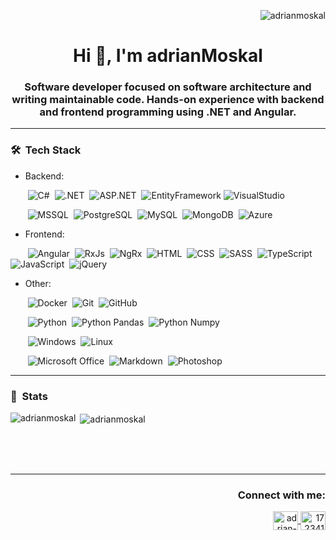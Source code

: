<p align="right"> <img src="https://komarev.com/ghpvc/?username=adrianmoskal&label=Profile%20views&color=0e75b6&style=flat" alt="adrianmoskal" /> </p>
<h1 align="center">Hi 👋, I'm adrianMoskal</h1>
<h3 align="center">Software developer focused on software architecture and writing maintainable code. Hands-on experience with backend and frontend programming using .NET and Angular.</h3>

---

### 🛠 &nbsp;Tech Stack

- Backend:

&nbsp;&nbsp;&nbsp;&nbsp;&nbsp;&nbsp;
![C#](https://img.shields.io/badge/-C%23-05122A?style=flat&logo=c-sharp)&nbsp;
![.NET](https://img.shields.io/badge/-.NET-05122A?style=flat&logo=dotnet)&nbsp;
![ASP.NET](https://img.shields.io/badge/-ASP.NET-05122A?style=flat&logo=dotnet)&nbsp;
![EntityFramework](https://img.shields.io/badge/-Entity_Framework-05122A?style=flat&logo=dotnet)
![VisualStudio](https://img.shields.io/badge/-Visual%20Studio-05122A?style=flat&logo=visualstudio)&nbsp;

&nbsp;&nbsp;&nbsp;&nbsp;&nbsp;&nbsp;
![MSSQL](https://img.shields.io/badge/-Microsoft%20SQL%20Server-05122A?style=flat&logo=microsoft%20sql%20server)&nbsp;
![PostgreSQL](https://img.shields.io/badge/-PostgreSQL-05122A?style=flat&logo=postgresql)&nbsp;
![MySQL](https://img.shields.io/badge/-MySQL-05122A?style=flat&logo=mysql)&nbsp;
![MongoDB](https://img.shields.io/badge/-MongoDB-05122A?style=flat&logo=mongodb)&nbsp;
![Azure](https://img.shields.io/badge/-Azure-05122A?style=flat&logo=azuredevops)


- Frontend:

&nbsp;&nbsp;&nbsp;&nbsp;&nbsp;&nbsp;
![Angular](https://img.shields.io/badge/-Angular-05122A?style=flat&logo=angular)&nbsp;
![RxJs](https://img.shields.io/badge/-RxJs-05122A?style=flat&logo=angular)&nbsp;
![NgRx](https://img.shields.io/badge/-NgRx-05122A?style=flat&logo=angular)&nbsp;
![HTML](https://img.shields.io/badge/-HTML-05122A?style=flat&logo=HTML5)&nbsp;
![CSS](https://img.shields.io/badge/-CSS-05122A?style=flat&logo=CSS3&logoColor=1572B6)&nbsp;
![SASS](https://img.shields.io/badge/-SASS-05122A?style=flat&logo=SASS&logoColor=1572B6)&nbsp;
![TypeScript](https://img.shields.io/badge/-TypeScript-05122A?style=flat&logo=typescript)&nbsp;
![JavaScript](https://img.shields.io/badge/-JavaScript-05122A?style=flat&logo=javascript)&nbsp;
![jQuery](https://img.shields.io/badge/-jQuery-05122A?style=flat&logo=jquery)

- Other:

&nbsp;&nbsp;&nbsp;&nbsp;&nbsp;&nbsp;
![Docker](https://img.shields.io/badge/-Docker-05122A?style=flat&logo=docker)&nbsp;
![Git](https://img.shields.io/badge/-Git-05122A?style=flat&logo=git)&nbsp;
![GitHub](https://img.shields.io/badge/-GitHub-05122A?style=flat&logo=github)

&nbsp;&nbsp;&nbsp;&nbsp;&nbsp;&nbsp;
![Python](https://img.shields.io/badge/-Python-05122A?style=flat&logo=python)&nbsp;
![Python Pandas](https://img.shields.io/badge/-Pandas-05122A?style=flat&logo=pandas)&nbsp;
![Python Numpy](https://img.shields.io/badge/-Numpy-05122A?style=flat&logo=numpy)&nbsp;

&nbsp;&nbsp;&nbsp;&nbsp;&nbsp;&nbsp;
![Windows](https://img.shields.io/badge/-Windows-05122A?style=flat&logo=windows)&nbsp;
![Linux](https://img.shields.io/badge/-Linux-05122A?style=flat&logo=linux)

&nbsp;&nbsp;&nbsp;&nbsp;&nbsp;&nbsp;
![Microsoft Office](https://img.shields.io/badge/-Microsoft_Office-05122A?style=flat&logo=microsoft-office)&nbsp;
![Markdown](https://img.shields.io/badge/-Markdown-05122A?style=flat&logo=markdown)&nbsp;
![Photoshop](https://img.shields.io/badge/-Photoshop-05122A?style=flat&logo=adobe-photoshop)

---

### 📝 &nbsp;Stats

<p><img align="left" src="https://github-readme-stats.vercel.app/api/top-langs/?username=adrianmoskal&theme=tokyonight&layout=default" alt="adrianmoskal" /></p>

<p>&nbsp;<img align="center" src="https://github-readme-stats.vercel.app/api?username=adrianmoskal&show_icons=true&locale=en&theme=tokyonight&layout=compact" alt="adrianmoskal" /></p><br /><br /><br />

---

<h3 align="right">Connect with me:</h3>
<p align="right">
  <a href="https://linkedin.com/in/adrian-moskal-990a5a191" target="blank">
    <img align="center" src="https://raw.githubusercontent.com/rahuldkjain/github-profile-readme-generator/master/src/images/icons/Social/linked-in-alt.svg" alt="adrian-moskal-990a5a191" height="30" width="40" />
  </a>
  <a href="https://stackoverflow.com/users/17234168" target="blank">
    <img align="center" src="https://raw.githubusercontent.com/rahuldkjain/github-profile-readme-generator/master/src/images/icons/Social/stack-overflow.svg" alt="17234168" height="30" width="40" />
  </a>
</p>
